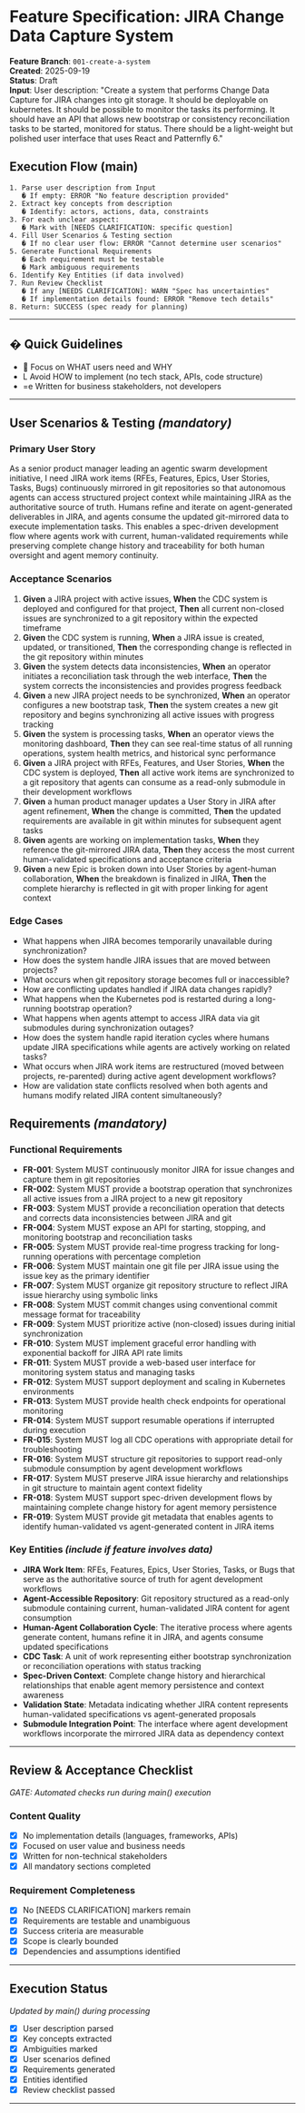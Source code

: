 # Feature Specification: JIRA Change Data Capture System

**Feature Branch**: `001-create-a-system`  
**Created**: 2025-09-19  
**Status**: Draft  
**Input**: User description: "Create a system that performs Change Data Capture for JIRA changes into git storage. It should be deployable on kubernetes. It should be possible to monitor the tasks its performing. It should have an API that allows new bootstrap or consistency reconciliation tasks to be started, monitored for status. There should be a light-weight but polished user interface that uses React and Patternfly 6."

## Execution Flow (main)
```
1. Parse user description from Input
   � If empty: ERROR "No feature description provided"
2. Extract key concepts from description
   � Identify: actors, actions, data, constraints
3. For each unclear aspect:
   � Mark with [NEEDS CLARIFICATION: specific question]
4. Fill User Scenarios & Testing section
   � If no clear user flow: ERROR "Cannot determine user scenarios"
5. Generate Functional Requirements
   � Each requirement must be testable
   � Mark ambiguous requirements
6. Identify Key Entities (if data involved)
7. Run Review Checklist
   � If any [NEEDS CLARIFICATION]: WARN "Spec has uncertainties"
   � If implementation details found: ERROR "Remove tech details"
8. Return: SUCCESS (spec ready for planning)
```

---

## � Quick Guidelines
-  Focus on WHAT users need and WHY
- L Avoid HOW to implement (no tech stack, APIs, code structure)
- =e Written for business stakeholders, not developers

---

## User Scenarios & Testing *(mandatory)*

### Primary User Story
As a senior product manager leading an agentic swarm development initiative, I need JIRA work items (RFEs, Features, Epics, User Stories, Tasks, Bugs) continuously mirrored in git repositories so that autonomous agents can access structured project context while maintaining JIRA as the authoritative source of truth. Humans refine and iterate on agent-generated deliverables in JIRA, and agents consume the updated git-mirrored data to execute implementation tasks. This enables a spec-driven development flow where agents work with current, human-validated requirements while preserving complete change history and traceability for both human oversight and agent memory continuity.

### Acceptance Scenarios
1. **Given** a JIRA project with active issues, **When** the CDC system is deployed and configured for that project, **Then** all current non-closed issues are synchronized to a git repository within the expected timeframe
2. **Given** the CDC system is running, **When** a JIRA issue is created, updated, or transitioned, **Then** the corresponding change is reflected in the git repository within minutes
3. **Given** the system detects data inconsistencies, **When** an operator initiates a reconciliation task through the web interface, **Then** the system corrects the inconsistencies and provides progress feedback
4. **Given** a new JIRA project needs to be synchronized, **When** an operator configures a new bootstrap task, **Then** the system creates a new git repository and begins synchronizing all active issues with progress tracking
5. **Given** the system is processing tasks, **When** an operator views the monitoring dashboard, **Then** they can see real-time status of all running operations, system health metrics, and historical sync performance
6. **Given** a JIRA project with RFEs, Features, and User Stories, **When** the CDC system is deployed, **Then** all active work items are synchronized to a git repository that agents can consume as a read-only submodule in their development workflows
7. **Given** a human product manager updates a User Story in JIRA after agent refinement, **When** the change is committed, **Then** the updated requirements are available in git within minutes for subsequent agent tasks
8. **Given** agents are working on implementation tasks, **When** they reference the git-mirrored JIRA data, **Then** they access the most current human-validated specifications and acceptance criteria
9. **Given** a new Epic is broken down into User Stories by agent-human collaboration, **When** the breakdown is finalized in JIRA, **Then** the complete hierarchy is reflected in git with proper linking for agent context

### Edge Cases
- What happens when JIRA becomes temporarily unavailable during synchronization?
- How does the system handle JIRA issues that are moved between projects?
- What occurs when git repository storage becomes full or inaccessible?
- How are conflicting updates handled if JIRA data changes rapidly?
- What happens when the Kubernetes pod is restarted during a long-running bootstrap operation?
- What happens when agents attempt to access JIRA data via git submodules during synchronization outages?
- How does the system handle rapid iteration cycles where humans update JIRA specifications while agents are actively working on related tasks?
- What occurs when JIRA work items are restructured (moved between projects, re-parented) during active agent development workflows?
- How are validation state conflicts resolved when both agents and humans modify related JIRA content simultaneously?

## Requirements *(mandatory)*

### Functional Requirements
- **FR-001**: System MUST continuously monitor JIRA for issue changes and capture them in git repositories
- **FR-002**: System MUST provide a bootstrap operation that synchronizes all active issues from a JIRA project to a new git repository
- **FR-003**: System MUST provide a reconciliation operation that detects and corrects data inconsistencies between JIRA and git
- **FR-004**: System MUST expose an API for starting, stopping, and monitoring bootstrap and reconciliation tasks
- **FR-005**: System MUST provide real-time progress tracking for long-running operations with percentage completion
- **FR-006**: System MUST maintain one git file per JIRA issue using the issue key as the primary identifier
- **FR-007**: System MUST organize git repository structure to reflect JIRA issue hierarchy using symbolic links
- **FR-008**: System MUST commit changes using conventional commit message format for traceability
- **FR-009**: System MUST prioritize active (non-closed) issues during initial synchronization
- **FR-010**: System MUST implement graceful error handling with exponential backoff for JIRA API rate limits
- **FR-011**: System MUST provide a web-based user interface for monitoring system status and managing tasks
- **FR-012**: System MUST support deployment and scaling in Kubernetes environments
- **FR-013**: System MUST provide health check endpoints for operational monitoring
- **FR-014**: System MUST support resumable operations if interrupted during execution
- **FR-015**: System MUST log all CDC operations with appropriate detail for troubleshooting
- **FR-016**: System MUST structure git repositories to support read-only submodule consumption by agent development workflows
- **FR-017**: System MUST preserve JIRA issue hierarchy and relationships in git structure to maintain agent context fidelity
- **FR-018**: System MUST support spec-driven development flows by maintaining complete change history for agent memory persistence
- **FR-019**: System MUST provide git metadata that enables agents to identify human-validated vs agent-generated content in JIRA items

### Key Entities *(include if feature involves data)*
- **JIRA Work Item**: RFEs, Features, Epics, User Stories, Tasks, or Bugs that serve as the authoritative source of truth for agent development workflows
- **Agent-Accessible Repository**: Git repository structured as a read-only submodule containing current, human-validated JIRA content for agent consumption
- **Human-Agent Collaboration Cycle**: The iterative process where agents generate content, humans refine it in JIRA, and agents consume updated specifications
- **CDC Task**: A unit of work representing either bootstrap synchronization or reconciliation operations with status tracking
- **Spec-Driven Context**: Complete change history and hierarchical relationships that enable agent memory persistence and context awareness
- **Validation State**: Metadata indicating whether JIRA content represents human-validated specifications vs agent-generated proposals
- **Submodule Integration Point**: The interface where agent development workflows incorporate the mirrored JIRA data as dependency context

---

## Review & Acceptance Checklist
*GATE: Automated checks run during main() execution*

### Content Quality
- [x] No implementation details (languages, frameworks, APIs)
- [x] Focused on user value and business needs
- [x] Written for non-technical stakeholders
- [x] All mandatory sections completed

### Requirement Completeness
- [x] No [NEEDS CLARIFICATION] markers remain
- [x] Requirements are testable and unambiguous  
- [x] Success criteria are measurable
- [x] Scope is clearly bounded
- [x] Dependencies and assumptions identified

---

## Execution Status
*Updated by main() during processing*

- [x] User description parsed
- [x] Key concepts extracted
- [x] Ambiguities marked
- [x] User scenarios defined
- [x] Requirements generated
- [x] Entities identified
- [x] Review checklist passed

---